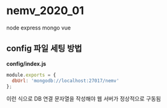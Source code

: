 # nemv_2020_01
node express mongo vue

## config 파일 세팅 방법

**config/index.js**
```javascript
module.exports = {
  dbUrl: 'mongodb://localhost:27017/nemv'
};
```

이런 식으로 DB 연결 문자열을 작성해야 웹 서버가 정상적으로 구동됨